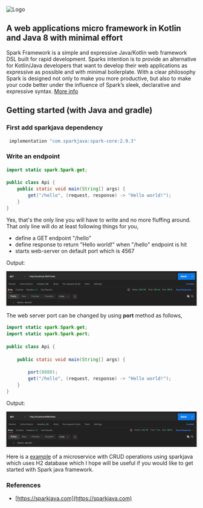 ![Logo](https://sparkjava.com/img/logo.svg)

## A web applications micro framework in Kotlin and Java 8 with minimal effort

Spark Framework is a simple and expressive Java/Kotlin web framework DSL built for rapid development. Sparks intention is to provide an alternative for Kotlin/Java developers that want to develop their web applications as expressive as possible and with minimal boilerplate. With a clear philosophy Spark is designed not only to make you more productive, but also to make your code better under the influence of Spark’s sleek, declarative and expressive syntax. [More info](https://sparkjava.com/)

## Getting started (with Java and gradle)


### First add sparkjava dependency

```groovy
 implementation "com.sparkjava:spark-core:2.9.3" 
 ```

### Write an endpoint
```java
import static spark.Spark.get;

public class Api {
    public static void main(String[] args) {
        get("/hello", (request, response) -> "Hello world!");
    }
}
```
Yes, that's the only line you will have to write and no more fluffing around.
That only line will do at least following things for you,

- define a GET endpoint "/hello"
- define response to return "Hello world!" when "/hello" endpoint is hit
- starts web-server on default port which is 4567

Output:

![Default output](images/default-port-output.PNG)

The web server port can be changed by using **port** method as follows,

```java
import static spark.Spark.get;
import static spark.Spark.port;

public class Api {

    public static void main(String[] args) {

        port(8080);
        get("/hello", (request, response) -> "Hello world!");
    }
}    
```

Output:

![!Custom port number](images/custom-port.PNG)

Here is a [example](https://github.com/krushnatkhawale/project-gallery-using-sparkjava) of a microservice with CRUD operations using sparkjava which uses H2 database which I hope will be useful if you would like to get started with Spark java framework.

### References

- [https://sparkjava.com](https://sparkjava.com)